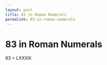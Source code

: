 ```yaml
---
layout: post
title: 83 in Roman Numerals
permalink: 83-in-roman-numerals
---
```


# 83 in Roman Numerals

83 = LXXXIII
